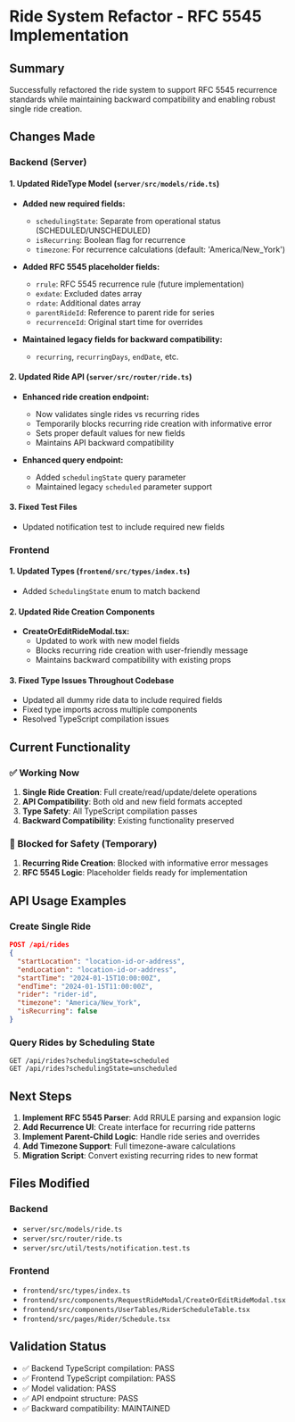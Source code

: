 # Ride System Refactor - RFC 5545 Implementation

## Summary
Successfully refactored the ride system to support RFC 5545 recurrence standards while maintaining backward compatibility and enabling robust single ride creation.

## Changes Made

### Backend (Server)

#### 1. Updated RideType Model (`server/src/models/ride.ts`)
- **Added new required fields:**
  - `schedulingState`: Separate from operational status (SCHEDULED/UNSCHEDULED)
  - `isRecurring`: Boolean flag for recurrence
  - `timezone`: For recurrence calculations (default: 'America/New_York')

- **Added RFC 5545 placeholder fields:**
  - `rrule`: RFC 5545 recurrence rule (future implementation)
  - `exdate`: Excluded dates array
  - `rdate`: Additional dates array
  - `parentRideId`: Reference to parent ride for series
  - `recurrenceId`: Original start time for overrides

- **Maintained legacy fields for backward compatibility:**
  - `recurring`, `recurringDays`, `endDate`, etc.

#### 2. Updated Ride API (`server/src/router/ride.ts`)
- **Enhanced ride creation endpoint:**
  - Now validates single rides vs recurring rides
  - Temporarily blocks recurring ride creation with informative error
  - Sets proper default values for new fields
  - Maintains API backward compatibility

- **Enhanced query endpoint:**
  - Added `schedulingState` query parameter
  - Maintained legacy `scheduled` parameter support

#### 3. Fixed Test Files
- Updated notification test to include required new fields

### Frontend

#### 1. Updated Types (`frontend/src/types/index.ts`)
- Added `SchedulingState` enum to match backend

#### 2. Updated Ride Creation Components
- **CreateOrEditRideModal.tsx:**
  - Updated to work with new model fields
  - Blocks recurring ride creation with user-friendly message
  - Maintains backward compatibility with existing props

#### 3. Fixed Type Issues Throughout Codebase
- Updated all dummy ride data to include required fields
- Fixed type imports across multiple components
- Resolved TypeScript compilation issues

## Current Functionality

### ✅ Working Now
1. **Single Ride Creation**: Full create/read/update/delete operations
2. **API Compatibility**: Both old and new field formats accepted
3. **Type Safety**: All TypeScript compilation passes
4. **Backward Compatibility**: Existing functionality preserved

### 🚧 Blocked for Safety (Temporary)
1. **Recurring Ride Creation**: Blocked with informative error messages
2. **RFC 5545 Logic**: Placeholder fields ready for implementation

## API Usage Examples

### Create Single Ride
```json
POST /api/rides
{
  "startLocation": "location-id-or-address",
  "endLocation": "location-id-or-address",
  "startTime": "2024-01-15T10:00:00Z",
  "endTime": "2024-01-15T11:00:00Z",
  "rider": "rider-id",
  "timezone": "America/New_York",
  "isRecurring": false
}
```

### Query Rides by Scheduling State
```
GET /api/rides?schedulingState=scheduled
GET /api/rides?schedulingState=unscheduled
```

## Next Steps

1. **Implement RFC 5545 Parser**: Add RRULE parsing and expansion logic
2. **Add Recurrence UI**: Create interface for recurring ride patterns
3. **Implement Parent-Child Logic**: Handle ride series and overrides
4. **Add Timezone Support**: Full timezone-aware calculations
5. **Migration Script**: Convert existing recurring rides to new format

## Files Modified

### Backend
- `server/src/models/ride.ts`
- `server/src/router/ride.ts`
- `server/src/util/tests/notification.test.ts`

### Frontend
- `frontend/src/types/index.ts`
- `frontend/src/components/RequestRideModal/CreateOrEditRideModal.tsx`
- `frontend/src/components/UserTables/RiderScheduleTable.tsx`
- `frontend/src/pages/Rider/Schedule.tsx`

## Validation Status
- ✅ Backend TypeScript compilation: PASS
- ✅ Frontend TypeScript compilation: PASS
- ✅ Model validation: PASS
- ✅ API endpoint structure: PASS
- ✅ Backward compatibility: MAINTAINED